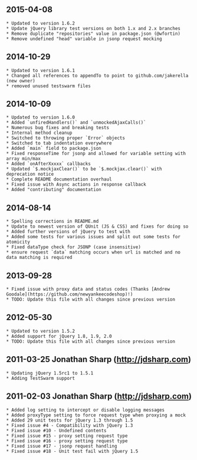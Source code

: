 ## 2015-04-08
    * Updated to version 1.6.2
    * Update jQuery library test versions on both 1.x and 2.x branches
    * Remove duplicate "repositories" value in package.json (@wfortin)
    * Remove undefined "head" variable in jsonp request mocking

## 2014-10-29
    * Updated to version 1.6.1
    * Changed all references to appendTo to point to github.com/jakerella (new owner)
    * removed unused testswarm files

## 2014-10-09
    * Updated to version 1.6.0
    * Added `unfiredHandlers()` and `unmockedAjaxCalls()`
    * Numerous bug fixes and breaking tests
    * Internal method cleanup
    * Switched to throwing proper `Error` objects
    * Switched to tab indentation everywhere
    * Added `main` field to package.json
    * Fixed responseTime for jsonp and allowed for variable setting with array min/max
    * Added `onAfterXxxxx` callbacks
    * Updated `$.mockjaxClear()` to be `$.mockjax.clear()` with deprecation notice
    * Complete README documentation overhaul
    * Fixed issue with Async actions in response callback
    * Added "contributing" documentation

## 2014-08-14
    * Spelling corrections in README.md
    * Update to newest version of QUnit (JS & CSS) and fixes for doing so
    * Added further versions of jQuery to test with
    * Added some tests for various issues and split out some tests for atomicity
    * Fixed dataType check for JSONP (case insensitive)
    * ensure request `data` matching occurs when url is matched and no data matching is required

## 2013-09-28
	* Fixed issue with proxy data and status codes (Thanks [Andrew Goodale](https://github.com/newyankeecodeshop)!)
	* TODO: Update this file with all changes since previous version

## 2012-05-30
	* Updated to version 1.5.2
	* Added support for jQuery 1.8, 1.9, 2.0
	* TODO: Update this file with all changes since previous version

## 2011-03-25   Jonathan Sharp (http://jdsharp.com)
    * Updating jQuery 1.5rc1 to 1.5.1
	* Adding TestSwarm support

## 2011-02-03	Jonathan Sharp (http://jdsharp.com)
	* Added log setting to intercept or disable logging messages
	* Added proxyType setting to force request type when proxying a mock
	* Added 29 unit tests for jQuery 1.3 through 1.5
	* Fixed issue #4 - Compatibility with jQuery 1.3
	* Fixed issue #10 - Undefined contents
	* Fixed issue #15 - proxy setting request type
	* Fixed issue #16 - proxy setting request type
	* Fixed issue #17 - jsonp request handling
	* Fixed issue #18 - Unit test fail with jQuery 1.5
